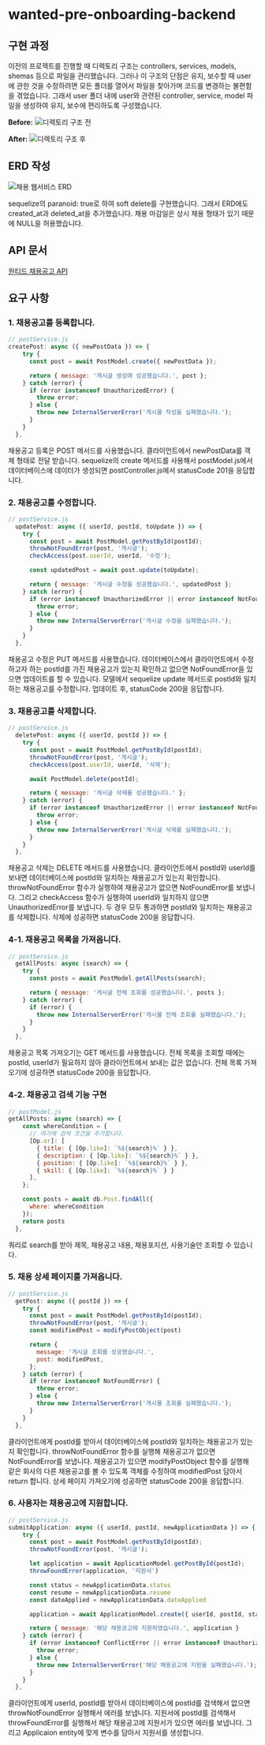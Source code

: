 # wanted-pre-onboarding-backend

## 구현 과정

이전의 프로젝트를 진행할 때 디렉토리 구조는 controllers, services, models, shemas 등으로 파일을 관리했습니다.
그러나 이 구조의 단점은 유지, 보수할 때 user에 관한 것을 수정하려면 모든 폴더를 열어서 파일을 찾아가며 코드를 변경하는 불편함을 겪었습니다.
그래서 user 폴더 내에 user와 관련된 controller, service, model 파일을 생성하여 유지, 보수에 편리하도록 구성했습니다.

**Before:**
![디렉토리 구조 전](./docs/wanted-before-directory.PNG)

**After:**
![디렉토리 구조 후](./docs/wanted-after-directory.PNG)

## ERD 작성

![채용 웹서비스 ERD](./docs/wanted-ERD.PNG)

sequelize의 paranoid: true로 하여 soft delete를 구현했습니다.
그래서 ERD에도 created_at과 deleted_at을 추가했습니다.
채용 마감일은 상시 채용 형태가 있기 때문에 NULL을 허용했습니다.

## API 문서

[원티드 채용공고 API](https://knotty-save-78e.notion.site/API-e2c144840ee5435cbd6017279ef973f3?pvs=4)

## 요구 사항

### 1. 채용공고를 등록합니다.

```javascript
// postService.js
createPost: async ({ newPostData }) => {
    try {
      const post = await PostModel.create({ newPostData });

      return { message: '게시글 생성에 성공했습니다.', post };
    } catch (error) {
      if (error instanceof UnauthorizedError) {
        throw error;
      } else {
        throw new InternalServerError('게시물 작성을 실패했습니다.');
      }
    }
  },
```

채용공고 등록은 POST 메서드를 사용했습니다.
클라이언트에서 newPostData를 객체 형태로 전달 받습니다.
sequelize의 create 메서드를 사용해서 postModel.js에서 데이터베이스에 데이터가 생성되면
postController.js에서 statusCode 201을 응답합니다.

### 2. 채용공고를 수정합니다.

```javascript
// postService.js
  updatePost: async ({ userId, postId, toUpdate }) => {
    try {
      const post = await PostModel.getPostById(postId);
      throwNotFoundError(post, '게시글');
      checkAccess(post.userId, userId, '수정');

      const updatedPost = await post.update(toUpdate);

      return { message: '게시글 수정을 성공했습니다.', updatedPost };
    } catch (error) {
      if (error instanceof UnauthorizedError || error instanceof NotFoundError) {
        throw error;
      } else {
        throw new InternalServerError('게시글 수정을 실패했습니다.');
      }
    }
  },
```

채용공고 수정은 PUT 메서드를 사용했습니다.
데이터베이스에서 클라이언트에서 수정하고자 하는 postId를 가진 채용공고가 있는지 확인하고
없으면 NotFoundError을 있으면 업데이트를 할 수 있습니다.
모델에서 sequelize update 메서드로 postId와 일치하는 채용공고를 수정합니다.
업데이트 후, statusCode 200을 응답합니다.

### 3. 채용공고를 삭제합니다.

```javascript
// postService.js
  deletePost: async ({ userId, postId }) => {
    try {
      const post = await PostModel.getPostById(postId);
      throwNotFoundError(post, '게시글');
      checkAccess(post.userId, userId, '삭제');

      await PostModel.delete(postId);

      return { message: '게시글 삭제를 성공했습니다.' };
    } catch (error) {
      if (error instanceof UnauthorizedError || error instanceof NotFoundError) {
        throw error;
      } else {
        throw new InternalServerError('게시글 삭제를 실패했습니다.');
      }
    }
  },
```

채용공고 삭제는 DELETE 메서드를 사용했습니다.
클라이언트에서 postId와 userId를 보내면 데이터베이스에 postId와 일치하는 채용공고가 있는지 확인합니다.
throwNotFoundError 함수가 실행하여 채용공고가 없으면 NotFoundError를 보냅니다.
그리고 checkAccess 함수가 실행하여 userId와 일치하지 않으면 UnauthorizedError를 보냅니다.
두 경우 모두 통과하면 postId와 일치하는 채용공고를 삭제합니다.
삭제에 성공하면 statusCode 200을 응답합니다.

### 4-1. 채용공고 목록을 가져옵니다.

```javascript
// postService.js
  getAllPosts: async (search) => {
    try {
      const posts = await PostModel.getAllPosts(search);

      return { message: '게시글 전체 조회를 성공했습니다.', posts };
    } catch (error) {
      if (error) {
        throw new InternalServerError('게시물 전체 조회를 실패했습니다.');
      }
    }
  },
```

채용공고 목록 가져오기는 GET 메서드를 사용했습니다.
전체 목록을 조회할 때에는 postId, userId가 필요하지 않아 클라이언트에서 보내는 값은 없습니다.
전체 목록 가져오기에 성공하면 statusCode 200을 응답합니다.

### 4-2. 채용공고 검색 기능 구현

```javascript
// postModel.js
getAllPosts: async (search) => {
    const whereCondition = {
      // 여기에 검색 조건을 추가합니다.
      [Op.or]: [
        { title: { [Op.like]: `%${search}%` } },
        { description: { [Op.like]: `%${search}%` } },
        { position: { [Op.like]: `%${search}%` } },
        { skill: { [Op.like]: `%${search}%` } }
      ],
    };

    const posts = await db.Post.findAll({
      where: whereCondition
    });
    return posts
  },
```

쿼리로 search를 받아 제목, 채용공고 내용, 채용포지션, 사용기술만 조회할 수 있습니다.

### 5. 채용 상세 페이지를 가져옵니다.

```javascript
// postService.js
  getPost: async ({ postId }) => {
    try {
      const post = await PostModel.getPostById(postId);
      throwNotFoundError(post, '게시글');
      const modifiedPost = modifyPostObject(post)

      return {
        message: '게시글 조회를 성공했습니다.',
        post: modifiedPost,
      };
    } catch (error) {
      if (error instanceof NotFoundError) {
        throw error;
      } else {
        throw new InternalServerError('게시물 조회를 실패했습니다.');
      }
    }
  },
```

클라이언트에게 postId를 받아서 데이터베이스에 postId와 일치하는 채용공고가 있는지 확인합니다.
throwNotFoundError 함수를 실행해 채용공고가 없으면 NotFoundError를 보냅니다.
채용공고가 있으면 modifyPostObject 함수를 실행해 같은 회사의 다른 채용공고를 볼 수 있도록 객체를 수정하여
modifiedPost 담아서 return 합니다.
상세 페이지 가져오기에 성공하면 statusCode 200을 응답합니다.

### 6. 사용자는 채용공고에 지원합니다.

```javascript
// postService.js
submitApplication: async ({ userId, postId, newApplicationData }) => {
    try {
      const post = await PostModel.getPostById(postId);
      throwNotFoundError(post, '게시글');

      let application = await ApplicationModel.getPostById(postId);
      throwFoundError(application, '지원서')

      const status = newApplicationData.status
      const resume = newApplicationData.resume
      const dateApplied = newApplicationData.dateApplied

      application = await ApplicationModel.create({ userId, postId, status, resume, dateApplied })

      return { message: '해당 채용공고에 지원하였습니다.', application }
    } catch (error) {
      if (error instanceof ConflictError || error instanceof UnauthorizedError || error instanceof NotFoundError) {
        throw error;
      } else {
        throw new InternalServerError('해당 채용공고에 지원을 실패했습니다.');
      }
    }
  },
```

클라이언트에게 userId, postId를 받아서 데이터베이스에 postId를 검색해서 없으면 throwNotFoundError 실행해서 에러를 보냅니다.
지원서에 postId를 검색해서 throwFoundError를 실행해서 해당 채용공고에 지원서가 있으면 에러를 보냅니다.
그리고 Applicaion entity에 맞게 변수를 담아서 지원서를 생성합니다.
